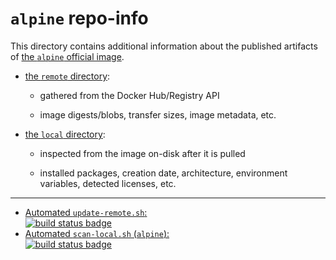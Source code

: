 # `alpine` repo-info

This directory contains additional information about the published artifacts of [the `alpine` official image](https://hub.docker.com/_/alpine/).

-	[the `remote` directory](remote/):

	-	gathered from the Docker Hub/Registry API

	-	image digests/blobs, transfer sizes, image metadata, etc.

-	[the `local` directory](local/):

	-	inspected from the image on-disk after it is pulled

	-	installed packages, creation date, architecture, environment variables, detected licenses, etc.

---

-	[Automated `update-remote.sh`:  
	![build status badge](https://doi-janky.infosiftr.net/job/repo-info/job/remote/badge/icon)](https://doi-janky.infosiftr.net/job/repo-info/job/remote/)
-	[Automated `scan-local.sh` (`alpine`):  
	![build status badge](https://doi-janky.infosiftr.net/job/repo-info/job/local/job/alpine/badge/icon)](https://doi-janky.infosiftr.net/job/repo-info/job/local/job/alpine)
